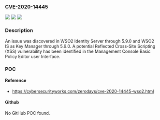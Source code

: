 ### [CVE-2020-14445](https://cve.mitre.org/cgi-bin/cvename.cgi?name=CVE-2020-14445)
![](https://img.shields.io/static/v1?label=Product&message=n%2Fa&color=blue)
![](https://img.shields.io/static/v1?label=Version&message=n%2Fa&color=blue)
![](https://img.shields.io/static/v1?label=Vulnerability&message=n%2Fa&color=brighgreen)

### Description

An issue was discovered in WSO2 Identity Server through 5.9.0 and WSO2 IS as Key Manager through 5.9.0. A potential Reflected Cross-Site Scripting (XSS) vulnerability has been identified in the Management Console Basic Policy Editor user Interface.

### POC

#### Reference
- https://cybersecurityworks.com/zerodays/cve-2020-14445-wso2.html

#### Github
No GitHub POC found.

